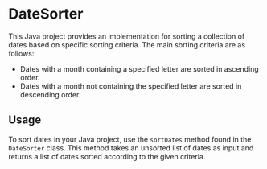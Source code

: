 # DateSorter

This Java project provides an implementation for sorting a collection of dates based on specific sorting criteria. The main sorting criteria are as follows:

- Dates with a month containing a specified letter are sorted in ascending order.
- Dates with a month not containing the specified letter are sorted in descending order.

## Usage

To sort dates in your Java project, use the `sortDates` method found in the `DateSorter` class. This method takes an unsorted list of dates as input and returns a list of dates sorted according to the given criteria. 
